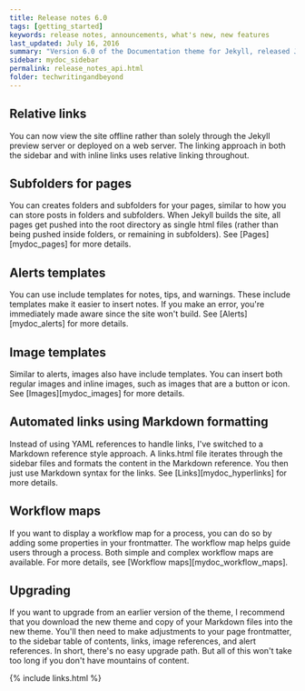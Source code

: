 ```yaml
---
title: Release notes 6.0
tags: [getting_started]
keywords: release notes, announcements, what's new, new features
last_updated: July 16, 2016
summary: "Version 6.0 of the Documentation theme for Jekyll, released July 4, 2016, implements relative links so you can view the files offline or on any server without configuring urls and baseurls. Additionally, you can store pages in subdirectories. Templates for alerts and images are available."
sidebar: mydoc_sidebar
permalink: release_notes_api.html
folder: techwritingandbeyond
---
```


## Relative links

You can now view the site offline rather than solely through the Jekyll preview server or deployed on a web server. The linking approach in both the sidebar and with inline links uses relative linking throughout.

## Subfolders for pages

You can creates folders and subfolders for your pages, similar to how you can store posts in folders and subfolders. When Jekyll builds the site, all pages get pushed into the root directory as single html files (rather than being pushed inside folders, or remaining in subfolders). See [Pages][mydoc_pages] for more details.

## Alerts templates

You can use include templates for notes, tips, and warnings. These include templates make it easier to insert notes. If you make an error, you're immediately made aware since the site won't build. See [Alerts][mydoc_alerts] for more details.

## Image templates

Similar to alerts, images also have include templates. You can insert both regular images and inline images, such as images that are a button or icon. See [Images][mydoc_images] for more details.

## Automated links using Markdown formatting

Instead of using YAML references to handle links, I've switched to a Markdown reference style approach. A links.html file iterates through the sidebar files and formats the content in the Markdown reference. You then just use Markdown syntax for the links. See [Links][mydoc_hyperlinks] for more details.

## Workflow maps

If you want to display a workflow map for a process, you can do so by adding some properties in your frontmatter. The workflow map helps guide users through a process. Both simple and complex workflow maps are available. For more details, see [Workflow maps][mydoc_workflow_maps].

## Upgrading

If you want to upgrade from an earlier version of the theme, I recommend that you download the new theme and copy of your Markdown files into the new theme. You'll then need to make adjustments to your page frontmatter, to the sidebar table of contents, links, image references, and alert references. In short, there's no easy upgrade path. But all of this won't take too long if you don't have mountains of content.

{% include links.html %}
